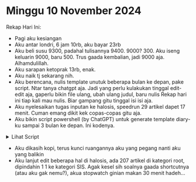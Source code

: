 # Minggu 10 November 2024

Rekap Hari Ini:

- Pagi aku kesiangan
- Aku antar londri, 6 jam 10rb, aku bayar 23rb
- Aku beli susu 9300, padahal tulisannya 9400. 9000? 300. Aku iseng keluarin 9000, baru 500. Trus gaada kembalian, jadi 9000 aja. Alhamdulillah.
- Aku sarapan ketoprak 13rb, enak.
- Aku naik tj sekarang nih.
- Aku berencana, nulis template unutuk beberapa bulan ke depan, pake script. Ntar tanya chatgpt aja. Jadi yang perlu kulakukan tinggal edit-edit aja, gaperlu bikin file ulang, ubah ulang judul, baru nulis Rekap hari ini tiap kali mau nulis. Biar gampang gitu tinggal isi isi aja.
- Aku nyelesaikan tugas inputan ke halosis, speedrun 29 artikel dapet 17 menit. Cuman emang dikit kek copas-copas gitu aja.
- Aku bikin script powershell (by ChatGPT) untuk generate template diary-ku sampai 3 bulan ke depan. Ini kodenya.

<details>
    <summary>Lihat Script</summary>

```powershell
# Fungsi untuk menerjemahkan nama hari ke bahasa Indonesia
function Get-IndonesianDay {
    param ([string]$day)
    switch ($day) {
        "Sunday"    { return "Minggu" }
        "Monday"    { return "Senin" }
        "Tuesday"   { return "Selasa" }
        "Wednesday" { return "Rabu" }
        "Thursday"  { return "Kamis" }
        "Friday"    { return "Jumat" }
        "Saturday"  { return "Sabtu" }
        default     { return $day }
    }
}

# Fungsi untuk menerjemahkan nama bulan ke bahasa Indonesia
function Get-IndonesianMonth {
    param ([string]$month)
    switch ($month) {
        "January"   { return "Januari" }
        "February"  { return "Februari" }
        "March"     { return "Maret" }
        "April"     { return "April" }
        "May"       { return "Mei" }
        "June"      { return "Juni" }
        "July"      { return "Juli" }
        "August"    { return "Agustus" }
        "September" { return "September" }
        "October"   { return "Oktober" }
        "November"  { return "November" }
        "December"  { return "Desember" }
        default     { return $month }
    }
}

# Mendapatkan tanggal hari ini dan batas 3 bulan ke depan
$today = Get-Date
$endDate = $today.AddMonths(3)

# Looping untuk setiap hari dari hari ini hingga 3 bulan ke depan
while ($today -lt $endDate) {
    # Membuat nama folder dan file berdasarkan tanggal
    $yy_mm = $today.ToString("yyMM")         # Format folder YYMM
    $dd01 = $today.ToString("dd") + "01.md"  # Format file DD01.md

    # Menerjemahkan hari dan bulan ke bahasa Indonesia
    $dayName = Get-IndonesianDay -day $today.DayOfWeek.ToString()
    $monthName = Get-IndonesianMonth -month $today.ToString("MMMM")

    # Konten file sesuai template dengan hari dan bulan dalam bahasa Indonesia
    $fileContent = @"
# $dayName, $($today.ToString("dd")) $monthName $($today.ToString("yyyy"))

Rekap Hari Ini:

-
"@

    # Membuat folder jika belum ada
    $folderPath = Join-Path -Path (Get-Location) -ChildPath $yy_mm
    if (!(Test-Path -Path $folderPath)) {
        New-Item -ItemType Directory -Path $folderPath | Out-Null
    }

    # Membuat file dengan konten yang ditentukan
    $filePath = Join-Path -Path $folderPath -ChildPath $dd01
    if (!(Test-Path -Path $filePath)) { # Menghindari overwrite jika file sudah ada
        Set-Content -Path $filePath -Value $fileContent
        Write-Output "File $dd01 berhasil dibuat di folder $yy_mm."
    }

    # Melanjutkan ke hari berikutnya
    $today = $today.AddDays(1)
}
```

</details>

- Aku dikasih kopi, terus kunci ruangannya aku yang pegang nanti aku yang balikin
- Aku lanjut edit beberapa hal di halosis, ada 207 artikel di kategori root, dipindahin 1 1 ke kategori SIS. Agak kesel sih soalnya gaada shortcutnya (atau aku gak nemu?), akua stopwatch ginian makan 30 menit hadeh...
  